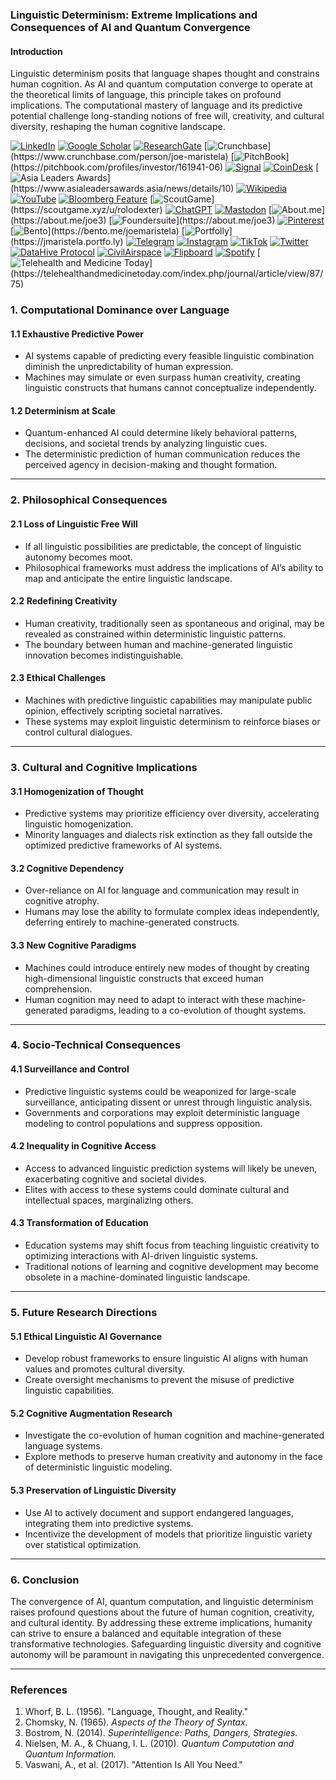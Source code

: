 ### Linguistic Determinism: Extreme Implications and Consequences of AI and Quantum Convergence

#### Introduction
Linguistic determinism posits that language shapes thought and constrains human cognition. As AI and quantum computation converge to operate at the theoretical limits of language, this principle takes on profound implications. The computational mastery of language and its predictive potential challenge long-standing notions of free will, creativity, and cultural diversity, reshaping the human cognitive landscape.

[![LinkedIn](https://img.shields.io/badge/LinkedIn-Profile-0077B5?style=flat-square&logo=linkedin&logoColor=white)](https://linkedin.com/in/rolodexter) 
[![Google Scholar](https://img.shields.io/badge/Google_Scholar-Profile-4285F4?style=flat-square&logo=googlescholar&logoColor=white)](https://scholar.google.com/citations?user=gHTHirEAAAAJ) 
[![ResearchGate](https://img.shields.io/badge/ResearchGate-Profile-00CCBB?style=flat-square&logo=researchgate&logoColor=white)](https://www.researchgate.net/profile/Joe-Maristela-2) 
[![Crunchbase](https://img.shields.io/badge/Crunchbase-Profile-0288D1?style=flat-square&logo=data:image/svg+xml;base64,PHN...)](https://www.crunchbase.com/person/joe-maristela) 
[![PitchBook](https://img.shields.io/badge/PitchBook-Profile-003B6B?style=flat-square&logo=data:image/svg+xml;base64,PHN...)](https://pitchbook.com/profiles/investor/161941-06) 
[![Signal](https://img.shields.io/badge/Signal-Profile-6E97F0?style=flat-square&logo=signal&logoColor=white)](https://signal.nfx.com/investors/joe-maristela) 
[![CoinDesk](https://img.shields.io/badge/CoinDesk-Contributor-F7931A?style=flat-square&logo=news&logoColor=white)](https://www.coindesk.com/author/joe-maristela) 
[![Asia Leaders Awards](https://img.shields.io/badge/Asia_Leaders_Awards-Feature-DA291C?style=flat-square&logo=data:image/svg+xml;base64,PHN...)](https://www.asialeadersawards.asia/news/details/10) 
[![Wikipedia](https://img.shields.io/badge/Wikipedia-Profile-000000?style=flat-square&logo=wikipedia&logoColor=white)](https://en.wikipedia.org/wiki/File:Joe_Maristela_in_Paniqui_Tarlac_Tech_Seminar_2015.jpg) 
[![YouTube](https://img.shields.io/badge/YouTube-Channel-FF0000?style=flat-square&logo=youtube&logoColor=white)](https://www.youtube.com/@rolodexter) 
[![Bloomberg Feature](https://img.shields.io/badge/Bloomberg-Feature-5E5E5E?style=flat-square&logo=youtube&logoColor=white)](https://www.youtube.com/watch?v=Ep8Mo0kRjaY) 
[![ScoutGame](https://img.shields.io/badge/ScoutGame-Profile-8A2BE2?style=flat-square&logo=data:image/svg+xml;base64,PHN...)](https://scoutgame.xyz/u/rolodexter) 
[![ChatGPT](https://img.shields.io/badge/ChatGPT-Resume_and_Biodata-00A67E?style=flat-square&logo=chatgpt&logoColor=white)](https://chatgpt.com/g/g-675caa5a54e88191bd807764592df744-joe-s-resume-and-application-data) 
[![Mastodon](https://img.shields.io/badge/Mastodon-Profile-6364FF?style=flat-square&logo=mastodon&logoColor=white)](https://mastodon.social/@JoeMaristela) 
[![About.me](https://img.shields.io/badge/About.me-Profile-000000?style=flat-square&logo=data:image/svg+xml;base64,PHN...)](https://about.me/joe3) 
[![Foundersuite](https://img.shields.io/badge/Foundersuite-Profile-0056D2?style=flat-square&logo=data:image/svg+xml;base64,PHN...)](https://about.me/joe3) 
[![Pinterest](https://img.shields.io/badge/Pinterest-@rolodexter-BD081C?style=flat-square&logo=pinterest&logoColor=white)](https://nl.pinterest.com/rolodexter/) 
[![Bento](https://img.shields.io/badge/Bento-Profile-F7931A?style=flat-square&logo=data:image/svg+xml;base64,PHN...)](https://bento.me/joemaristela) 
[![Portfolly](https://img.shields.io/badge/Portfolly-Profile-F7931A?style=flat-square&logo=data:image/svg+xml;base64,PHN...)](https://jmaristela.portfo.ly) 
[![Telegram](https://img.shields.io/badge/Telegram-Contact-2CA5E0?style=flat-square&logo=telegram&logoColor=white)](https://t.me/joemaristela) 
[![Instagram](https://img.shields.io/badge/Instagram-@joemaristela3-E4405F?style=flat-square&logo=instagram&logoColor=white)](https://www.instagram.com/joemaristela3/) 
[![TikTok](https://img.shields.io/badge/TikTok-@rolodexter-000000?style=flat-square&logo=tiktok&logoColor=white)](https://www.tiktok.com/@rolodexter) 
[![Twitter](https://img.shields.io/badge/Twitter-Profile-1DA1F2?style=flat-square&logo=twitter&logoColor=white)](https://twitter.com/joemaristela) 
[![DataHive Protocol](https://img.shields.io/badge/DataHive-Protocol-005F73?style=flat-square&logo=github&logoColor=white)](https://github.com/rolodexter/DataHive-Protocol) 
[![CivilAirspace](https://img.shields.io/badge/CivilAirspace-Project-023047?style=flat-square&logo=github&logoColor=white)](https://github.com/rolodexter/CivilAirspace) 
[![Flipboard](https://img.shields.io/badge/Flipboard-Magazine-E83151?style=flat-square&logo=flipboard&logoColor=white)](https://flipboard.com/@rolodexter/rolodexter-jergu04fz) 
[![Spotify](https://img.shields.io/badge/Spotify-Listen-1DB954?style=flat-square&logo=spotify&logoColor=white)](https://open.spotify.com/show/11s0wEdbc8k3caT6xur57a) 
[![Telehealth and Medicine Today](https://img.shields.io/badge/Telehealth-Article-0077B5?style=flat-square&logo=data:image/svg+xml;base64,PHN...)](https://telehealthandmedicinetoday.com/index.php/journal/article/view/87/75)


### 1. Computational Dominance over Language

#### 1.1 Exhaustive Predictive Power
- AI systems capable of predicting every feasible linguistic combination diminish the unpredictability of human expression.
- Machines may simulate or even surpass human creativity, creating linguistic constructs that humans cannot conceptualize independently.

#### 1.2 Determinism at Scale
- Quantum-enhanced AI could determine likely behavioral patterns, decisions, and societal trends by analyzing linguistic cues.
- The deterministic prediction of human communication reduces the perceived agency in decision-making and thought formation.

---

### 2. Philosophical Consequences

#### 2.1 Loss of Linguistic Free Will
- If all linguistic possibilities are predictable, the concept of linguistic autonomy becomes moot.
- Philosophical frameworks must address the implications of AI’s ability to map and anticipate the entire linguistic landscape.

#### 2.2 Redefining Creativity
- Human creativity, traditionally seen as spontaneous and original, may be revealed as constrained within deterministic linguistic patterns.
- The boundary between human and machine-generated linguistic innovation becomes indistinguishable.

#### 2.3 Ethical Challenges
- Machines with predictive linguistic capabilities may manipulate public opinion, effectively scripting societal narratives.
- These systems may exploit linguistic determinism to reinforce biases or control cultural dialogues.

---

### 3. Cultural and Cognitive Implications

#### 3.1 Homogenization of Thought
- Predictive systems may prioritize efficiency over diversity, accelerating linguistic homogenization.
- Minority languages and dialects risk extinction as they fall outside the optimized predictive frameworks of AI systems.

#### 3.2 Cognitive Dependency
- Over-reliance on AI for language and communication may result in cognitive atrophy.
- Humans may lose the ability to formulate complex ideas independently, deferring entirely to machine-generated constructs.

#### 3.3 New Cognitive Paradigms
- Machines could introduce entirely new modes of thought by creating high-dimensional linguistic constructs that exceed human comprehension.
- Human cognition may need to adapt to interact with these machine-generated paradigms, leading to a co-evolution of thought systems.

---

### 4. Socio-Technical Consequences

#### 4.1 Surveillance and Control
- Predictive linguistic systems could be weaponized for large-scale surveillance, anticipating dissent or unrest through linguistic analysis.
- Governments and corporations may exploit deterministic language modeling to control populations and suppress opposition.

#### 4.2 Inequality in Cognitive Access
- Access to advanced linguistic prediction systems will likely be uneven, exacerbating cognitive and societal divides.
- Elites with access to these systems could dominate cultural and intellectual spaces, marginalizing others.

#### 4.3 Transformation of Education
- Education systems may shift focus from teaching linguistic creativity to optimizing interactions with AI-driven linguistic systems.
- Traditional notions of learning and cognitive development may become obsolete in a machine-dominated linguistic landscape.

---

### 5. Future Research Directions

#### 5.1 Ethical Linguistic AI Governance
- Develop robust frameworks to ensure linguistic AI aligns with human values and promotes cultural diversity.
- Create oversight mechanisms to prevent the misuse of predictive linguistic capabilities.

#### 5.2 Cognitive Augmentation Research
- Investigate the co-evolution of human cognition and machine-generated language systems.
- Explore methods to preserve human creativity and autonomy in the face of deterministic linguistic modeling.

#### 5.3 Preservation of Linguistic Diversity
- Use AI to actively document and support endangered languages, integrating them into predictive systems.
- Incentivize the development of models that prioritize linguistic variety over statistical optimization.

---

### 6. Conclusion
The convergence of AI, quantum computation, and linguistic determinism raises profound questions about the future of human cognition, creativity, and cultural identity. By addressing these extreme implications, humanity can strive to ensure a balanced and equitable integration of these transformative technologies. Safeguarding linguistic diversity and cognitive autonomy will be paramount in navigating this unprecedented convergence.

---

### References
1. Whorf, B. L. (1956). "Language, Thought, and Reality."
2. Chomsky, N. (1965). *Aspects of the Theory of Syntax.*
3. Bostrom, N. (2014). *Superintelligence: Paths, Dangers, Strategies.*
4. Nielsen, M. A., & Chuang, I. L. (2010). *Quantum Computation and Quantum Information.*
5. Vaswani, A., et al. (2017). "Attention Is All You Need."

